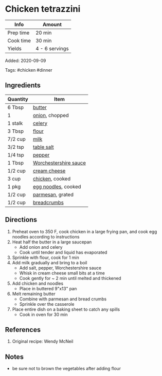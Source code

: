 # Chicken tetrazzini

| Info      | Amount         |
| --------- | -------------- |
| Prep time | 20 min         |
| Cook time | 30 min         |
| Yields    | 4 - 6 servings |

Added: 2020-09-09

Tags: #chicken #dinner

## Ingredients

| Quantity | Item                                                                |
| -------- | ------------------------------------------------------------------- |
| 6 Tbsp   | [butter](../_ingredients/butter.md)                                 |
| 1        | [onion](../_ingredients/onion.md), chopped                          |
| 1 stalk  | [celery](../_ingredients/celery.md)                                 |
| 3 Tbsp   | [flour](../_ingredients/flour.md)                                   |
| 7/2 cup  | [milk](../_ingredients/milk.md)                                     |
| 3/2 tsp  | [table salt](../_ingredients/table%20salt.md)                       |
| 1/4 tsp  | [pepper](../_ingredients/pepper.md)                                 |
| 1 Tbsp   | [Worchestershire sauce](../_ingredients/worchestershire%20sauce.md) |
| 1/2 cup  | [cream cheese](../_ingredients/cream%20cheese.md)                   |
| 3 cup    | [chicken](../_ingredients/chicken.md), cooked                       |
| 1 pkg    | [egg noodles](../_ingredients/egg-noodles.md), cooked               |
| 1/2 cup  | [parmesan](../_ingredients/parmesan.md), grated                     |
| 1/2 cup  | [breadcrumbs](../_ingredients/breadcrumbs.md)                       |

## Directions

1. Preheat oven to 350 F, cook chicken in a large frying pan, and cook egg noodles according to instructions
2. Heat half the butter in a large saucepan
   * Add onion and celery
   * Cook until tender and liquid has evaporated
3. Sprinkle with flour, cook for 1 min
4. Add milk gradually and bring to a boil
   * Add salt, pepper, Worchestershire sauce
   * Whisk in cream cheese small bits at a time
   * Cook gently for ~ 2 min until melted and thickened
5. Add chicken and noodles
   * Place in buttered 9"x13" pan
6. Melt remaining butter
   * Combine with parmesan and bread crumbs
   * Sprinkle over the casserole
7. Place entire dish on a baking sheet to catch any spills
   * Cook in oven for 30 min

## References

1. Original recipe:  Wendy McNeil

## Notes

* be sure not to brown the vegetables after adding flour
